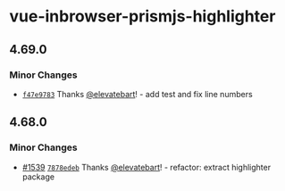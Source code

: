 # vue-inbrowser-prismjs-highlighter

## 4.69.0

### Minor Changes

- [`f47e9783`](https://github.com/vue-styleguidist/vue-styleguidist/commit/f47e978361646525c86bc630a576f98c9cef6eff) Thanks [@elevatebart](https://github.com/elevatebart)! - add test and fix line numbers

## 4.68.0

### Minor Changes

- [#1539](https://github.com/vue-styleguidist/vue-styleguidist/pull/1539) [`7878edeb`](https://github.com/vue-styleguidist/vue-styleguidist/commit/7878edebb1d6435398aa7e43f98a947be1edcf34) Thanks [@elevatebart](https://github.com/elevatebart)! - refactor: extract highlighter package
